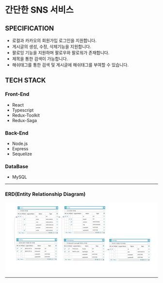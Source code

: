 # 간단한 SNS 서비스

## SPECIFICATION

- 로컬과 카카오의 회원가입 로그인을 지원합니다.
- 게시글의 생성, 수정, 삭제기능을 지원합니다.
- 팔로잉 기능을 지원하며 팔로우와 팔로워가 존재합니다.
- 제목을 통한 검색이 가능합니다.
- 해쉬태그를 통한 검색 및 게시글에 해쉬태그를 부여할 수 있습니다.

## TECH STACK

### Front-End

- React
- Typescript
- Redux-Toolkit
- Redux-Saga

### Back-End

- Node.js
- Express
- Sequelize

### DataBase

- MySQL

<hr>

### ERD(Entity Relationship Diagram)

<img src ="./static/erd.png" alt ="Entity Relationship Diagram">

<hr>
